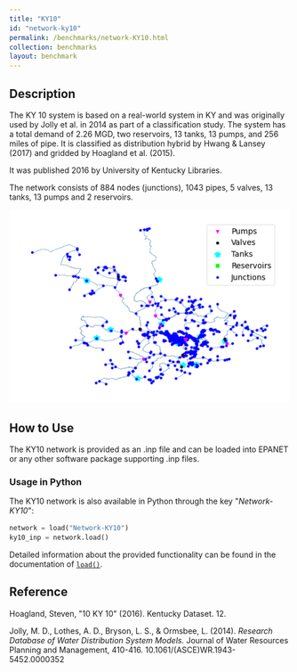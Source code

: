 ```yaml
---
title: "KY10"
id: "network-ky10"
permalink: /benchmarks/network-KY10.html
collection: benchmarks
layout: benchmark
---
```



## Description

The KY 10 system is based on a real-world system in KY and was originally used by Jolly et al. in 2014 as part of a
classification study. The system has a total demand of 2.26 MGD, two reservoirs, 13 tanks, 13 pumps, and 256 miles of
pipe. It is classified as distribution hybrid by Hwang & Lansey (2017) and gridded by Hoagland et al. (2015).

It was published 2016 by University of Kentucky Libraries.

The network consists of 884 nodes (junctions), 1043 pipes, 5 valves, 13 tanks, 13 pumps and 2 reservoirs.

<img src="../static/benchmarks/network-ky10/ky10_plot.png"/>

## How to Use

The KY10 network is provided as an .inp file and can be loaded into EPANET or any other software package
supporting .inp files.

### Usage in Python

The KY10 network is also available in Python through the key "*Network-KY10*":
```python
network = load("Network-KY10")
ky10_inp = network.load()
```

Detailed information about the provided functionality can be found in the documentation of
[`load()`](https://water-benchmark-hub.readthedocs.io/en/stable/water_benchmark_hub.networks.html#water_benchmark_hub.networks.networks.KY10.load).


## Reference

Hoagland, Steven, "10 KY 10" (2016). Kentucky Dataset. 12.
[<i class="bi bi-link"></i>](https://uknowledge.uky.edu/wdst/12)

Jolly, M. D., Lothes, A. D., Bryson, L. S., & Ormsbee, L. (2014). *Research Database of Water Distribution System Models.*
Journal of Water Resources Planning and Management, 410-416. 10.1061/(ASCE)WR.1943-5452.0000352
[<i class="bi bi-link"></i>](https://doi.org/10.1061/(ASCE)WR.1943-5452.0000352)
